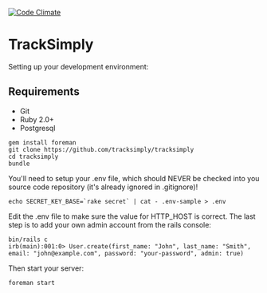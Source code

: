 [![Code Climate](https://codeclimate.com/github/tracksimply/tracksimply.png)](https://codeclimate.com/github/tracksimply/tracksimply)

# TrackSimply

Setting up your development environment:

## Requirements

- Git
- Ruby 2.0+
- Postgresql

```
gem install foreman
git clone https://github.com/tracksimply/tracksimply
cd tracksimply
bundle
```

You'll need to setup your .env file, which should NEVER be checked into
you source code repository (it's already ignored in .gitignore)!

```
echo SECRET_KEY_BASE=`rake secret` | cat - .env-sample > .env
```

Edit the .env file to make sure the value for HTTP_HOST is correct. The last
step is to add your own admin account from the rails console:

```
bin/rails c
irb(main):001:0> User.create(first_name: "John", last_name: "Smith", email: "john@example.com", password: "your-password", admin: true)
```

Then start your server:

```
foreman start
```
